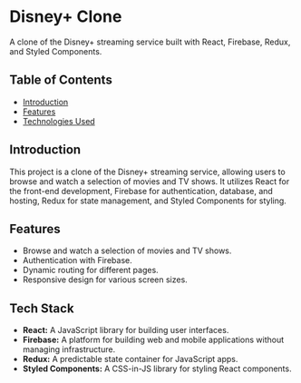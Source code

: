 
# Disney+ Clone

A clone of the Disney+ streaming service built with React, Firebase, Redux, and Styled Components.

## Table of Contents

- [Introduction](#introduction)
- [Features](#features)
- [Technologies Used](#technologies-used)


## Introduction

This project is a clone of the Disney+ streaming service, allowing users to browse and watch a selection of movies and TV shows. It utilizes React for the front-end development, Firebase for authentication, database, and hosting, Redux for state management, and Styled Components for styling.

## Features

- Browse and watch a selection of movies and TV shows.
- Authentication with Firebase.
- Dynamic routing for different pages.
- Responsive design for various screen sizes.

## Tech Stack

- **React:** A JavaScript library for building user interfaces.
- **Firebase:** A platform for building web and mobile applications without managing infrastructure.
- **Redux:** A predictable state container for JavaScript apps.
- **Styled Components:** A CSS-in-JS library for styling React components.

